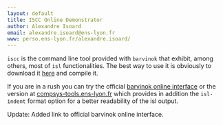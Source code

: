 ```yaml
---
layout: default
title: ISCC Online Demonstrator
author: Alexandre Isoard
email: alexandre.isoard@ens-lyon.fr
www: perso.ens-lyon.fr/alexandre.isoard/
---
```


``iscc`` is the command line tool provided with ``barvinok`` that exhibit,
among others, most of ``isl`` functionalities. The best way to use it is
obviously to download it [here][barvinok] and compile it.

If you are in a rush you can try the official
[barvinok online interface][barvinok-cgi] or the version at
[compsys-tools.ens-lyon.fr][compsys-tools]
which provides in addition the ``isl-indent`` format option for a better
readability of the isl output.

Update: Added link to official barvinok online interface.

[barvinok]: http://freecode.com/projects/barvinok
[compsys-tools]: http://compsys-tools.ens-lyon.fr/iscc/
[barvinok-cgi]: http://www.cs.kuleuven.be/cgi-bin/dtai/barvinok.cgi
